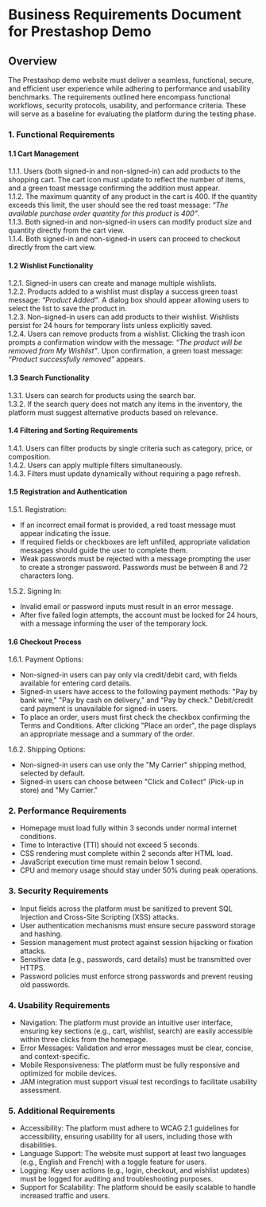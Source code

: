 # **Business Requirements Document for Prestashop Demo**

## **Overview**

The Prestashop demo website must deliver a seamless, functional, secure, and efficient user experience while adhering to performance and usability benchmarks. The requirements outlined here encompass functional workflows, security protocols, usability, and performance criteria. These will serve as a baseline for evaluating the platform during the testing phase.

### **1\. Functional Requirements**

#### **1.1 Cart Management**

1.1.1. Users (both signed-in and non-signed-in) can add products to the shopping cart. The cart icon must update to reflect the number of items, and a green toast message confirming the addition must appear.  
1.1.2. The maximum quantity of any product in the cart is 400\. If the quantity exceeds this limit, the user should see the red toast message: *“The available purchase order quantity for this product is 400”*.  
1.1.3. Both signed-in and non-signed-in users can modify product size and quantity directly from the cart view.  
1.1.4. Both signed-in and non-signed-in users can proceed to checkout directly from the cart view.

#### **1.2 Wishlist Functionality**

1.2.1. Signed-in users can create and manage multiple wishlists.  
1.2.2. Products added to a wishlist must display a success green toast message: *“Product Added”*. A dialog box should appear allowing users to select the list to save the product in.  
1.2.3. Non-signed-in users can add products to their wishlist. Wishlists persist for 24 hours for temporary lists unless explicitly saved.  
1.2.4. Users can remove products from a wishlist. Clicking the trash icon prompts a confirmation window with the message: *“The product will be removed from My Wishlist”*. Upon confirmation, a green toast message: *“Product successfully removed”* appears.

#### **1.3 Search Functionality**

1.3.1. Users can search for products using the search bar.  
1.3.2. If the search query does not match any items in the inventory, the platform must suggest alternative products based on relevance.

#### **1.4 Filtering and Sorting Requirements**

1.4.1. Users can filter products by single criteria such as category, price, or composition.  
1.4.2. Users can apply multiple filters simultaneously.   
1.4.3. Filters must update dynamically without requiring a page refresh.

#### **1.5 Registration and Authentication**

1.5.1. Registration:

* If an incorrect email format is provided, a red toast message must appear indicating the issue.  
* If required fields or checkboxes are left unfilled, appropriate validation messages should guide the user to complete them.  
* Weak passwords must be rejected with a message prompting the user to create a stronger password. Passwords must be between 8 and 72 characters long.

1.5.2. Signing In:

* Invalid email or password inputs must result in an error message.  
* After five failed login attempts, the account must be locked for 24 hours, with a message informing the user of the temporary lock.


#### **1.6 Checkout Process**

1.6.1. Payment Options:

* Non-signed-in users can pay only via credit/debit card, with fields available for entering card details.  
* Signed-in users have access to the following payment methods: "Pay by bank wire," "Pay by cash on delivery," and "Pay by check." Debit/credit card payment is unavailable for signed-in users.  
* To place an order, users must first check the checkbox confirming the Terms and Conditions. After clicking "Place an order", the page displays an appropriate message and a summary of the order.

1.6.2. Shipping Options:

* Non-signed-in users can use only the "My Carrier" shipping method, selected by default.  
* Signed-in users can choose between "Click and Collect" (Pick-up in store) and "My Carrier."

### **2\. Performance Requirements**

* Homepage must load fully within 3 seconds under normal internet conditions.  
* Time to Interactive (TTI) should not exceed 5 seconds.  
* CSS rendering must complete within 2 seconds after HTML load.  
* JavaScript execution time must remain below 1 second.  
* CPU and memory usage should stay under 50% during peak operations.

### **3\. Security Requirements**

* Input fields across the platform must be sanitized to prevent SQL Injection and Cross-Site Scripting (XSS) attacks.  
* User authentication mechanisms must ensure secure password storage and hashing.  
* Session management must protect against session hijacking or fixation attacks.  
* Sensitive data (e.g., passwords, card details) must be transmitted over HTTPS.  
* Password policies must enforce strong passwords and prevent reusing old passwords.

### **4\. Usability Requirements**

* Navigation: The platform must provide an intuitive user interface, ensuring key sections (e.g., cart, wishlist, search) are easily accessible within three clicks from the homepage.  
* Error Messages: Validation and error messages must be clear, concise, and context-specific.  
* Mobile Responsiveness: The platform must be fully responsive and optimized for mobile devices.  
* JAM integration must support visual test recordings to facilitate usability assessment.

### **5\. Additional Requirements**

* Accessibility: The platform must adhere to WCAG 2.1 guidelines for accessibility, ensuring usability for all users, including those with disabilities.  
* Language Support: The website must support at least two languages (e.g., English and French) with a toggle feature for users.  
* Logging: Key user actions (e.g., login, checkout, and wishlist updates) must be logged for auditing and troubleshooting purposes.  
* Support for Scalability: The platform should be easily scalable to handle increased traffic and users.

